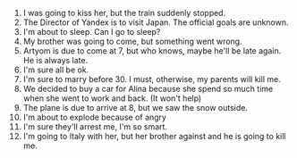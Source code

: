 1. I was going to kiss her, but the train suddenly stopped.
2. The Director of Yandex is to visit Japan. The official goals are unknown.
3. I'm about to sleep. Can I go to sleep?
4. My brother was going to come, but something went wrong.
5. Artyom is due to come at 7, but who knows, maybe he'll be late again. He is always late.
6. I'm sure all be ok.
7. I'm sure to marry before 30. I must, otherwise, my parents will kill me.
8. We decided to buy a car for Alina because she spend so much time when she went to work and back. (It won't help)
9. The plane is due to arrive at 8, but we saw the snow outside.
10. I'm about to explode because of angry
11. I'm sure they'll arrest me, I'm so smart.
12. I'm going to Italy with her, but her brother against and he is going to kill me.
